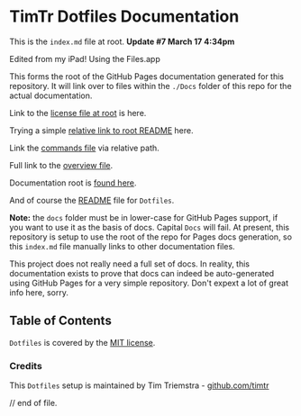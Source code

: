 # TimTr Dotfiles Documentation

This is the `index.md` file at root. **Update #7 March 17 4:34pm**

Edited from my iPad! Using the Files.app

This forms the root of the GitHub Pages documentation generated for this repository. It will link over to files within the `./Docs` folder of this repo for the actual documentation.

Link to the [license file at root](./license.html) is here.

Trying a simple [relative link to root README](./readme.html) here.
 
Link the [commands file](Docs/commands.html) via relative path.

Full link to the [overview file](https://timtr.github.io/Dotfiles/Docs/overview.html).

Documentation root is [found here](https://timtr.github.io/Dotfiles/Docs/). 

And of course the [README](https://github.com/timtr/Dotfiles/) file for `Dotfiles`.

**Note:**  the `docs` folder must be in lower-case for GitHub Pages support, if you want to use it as the basis of docs. Capital `Docs` will fail. At present, this repository is setup to use the root of the repo for Pages docs generation, so this `index.md` file manually links to other documentation files.

This project does not really need a full set of docs. In reality, this documentation exists to prove that docs can indeed be auto-generated using GitHub Pages for a very simple repository. Don't expext a lot of great info here, sorry.


## Table of Contents

`Dotfiles` is covered by the [MIT license](./license-mit.html).



### Credits

This `Dotfiles` setup is maintained by Tim Triemstra - [github.com/timtr](https://github.com/timtr)


// end of file.
